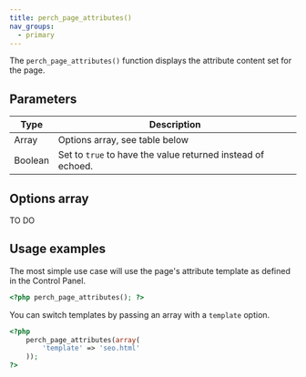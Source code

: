 ```yaml
---
title: perch_page_attributes()
nav_groups:
  - primary
---
```


The `perch_page_attributes()` function displays the attribute content set for the page.

## Parameters

| Type | Description |
|-|-|
| Array   | Options array, see table below |
| Boolean | Set to `true` to have the value returned instead of echoed. |


## Options array

TO DO

## Usage examples

The most simple use case will use the page's attribute template as defined in the Control Panel.

```php
<?php perch_page_attributes(); ?>
```
You can switch templates by passing an array with a `template` option.

```php
<?php
    perch_page_attributes(array(
        'template' => 'seo.html'
    ));
?>
```
